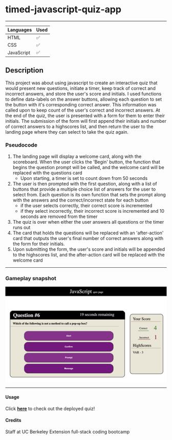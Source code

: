 # timed-javascript-quiz-app

---

|   Languages   | Used |
| ----------- | ----------- |
| HTML     |    ✅    |
| CSS  |    ✅     |
| JavaScript  |    ✅    |

## Description

This project was about using javascript to create an interactive quiz that would present new questions, initiate a timer, keep track of correct and incorrect answers, and store the user's score and initials. I used functions to define data-labels on the answer buttons, allowing each question to set the button with it's corresponding correct answer. This information was called upon to keep count of the user's correct and incorrect answers. At the end of the quiz, the user is presented with a form for them to enter their initials. The submission of the form will first append their initials and number of correct answers to a highscores list, and then return the user to the landing page where they can select to take the quiz again.

### Pseudocode

1. The landing page will display a welcome card, along with the scoreboard. When the user clicks the 'Begin' button, the function that begins the question prompt will be called, and the welcome card will be replaced with the questions card
    - Upon starting, a timer is set to count down from 50 seconds
2. The user is then prompted with the first question, along with a list of buttons that provide a multiple choice list of answers for the user to select from. Each question is its own function that sets the prompt along with the answers and the correct/incorrect state for each button
    - if the user selects correctly, their correct score is incremented
    - if they select incorrectly, their incorrect score is incremented and 10 seconds are removed from the timer
3. The quiz is over when either the user answers all questions or the timer runs out
4. The card that holds the questions will be replaced with an 'after-action' card that outputs the user's final number of correct answers along with the form for their initials.
5. Upon submitting the form, the user's score and initials will be appended to the highscores list, and the after-action card will be replaced with the welcome card

---

### Gameplay snapshot
![code snippet - before editing](./assets/images/gameplay.png)

---

#### Usage

Click <a href="https://jkwalsh127.github.io/timed-javascript-quiz-app/">**here**</a> to check out the deployed quiz!


#### Credits

Staff at UC Berkeley Extension full-stack coding bootcamp

